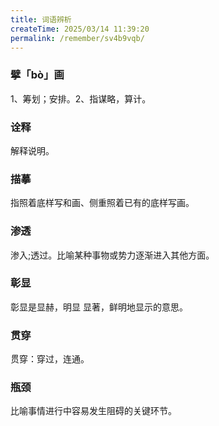 ```yaml
---
title: 词语辨析
createTime: 2025/03/14 11:39:20
permalink: /remember/sv4b9vqb/
---
```



### 擘「bò」画
1、筹划；安排。2、指谋略，算计。

### 诠释
解释说明。

### 描摹
指照着底样写和画、侧重照着已有的底样写画。

### 渗透
渗入;透过。比喻某种事物或势力逐渐进入其他方面。

### 彰显
彰显是显赫，明显 显著，鲜明地显示的意思。

### 贯穿
贯穿：穿过，连通。

### 瓶颈
比喻事情进行中容易发生阻碍的关键环节。
